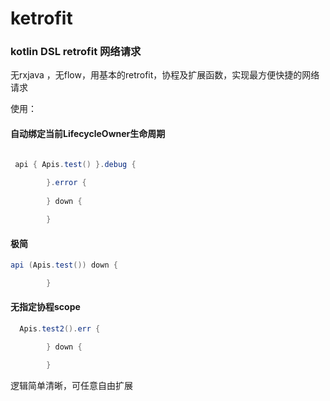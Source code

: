 # ketrofit
### kotlin DSL retrofit 网络请求

无rxjava ，无flow，用基本的retrofit，协程及扩展函数，实现最方便快捷的网络请求

使用：
#### 自动绑定当前LifecycleOwner生命周期
```java

 api { Apis.test() }.debug { 
            
        }.error { 
            
        } down {

        }
```
#### 极简

```java
api (Apis.test()) down {

        }
```

#### 无指定协程scope

```java
  Apis.test2().err {

        } down {

        }
```

逻辑简单清晰，可任意自由扩展
